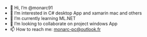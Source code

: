 - 👋 Hi, I’m @monarc91
- 👀 I’m interested in C# desktop App and xamarin mac and others
- 🌱 I’m currently learning ML.NET
- 💞️ I’m looking to collaborate on project windows App
- 📫 How to reach me: monarc-pc@outlook.fr

<!---
monarc91/monarc91 is a ✨ special ✨ repository because its `README.md` (this file) appears on your GitHub profile.
You can click the Preview link to take a look at your changes.
--->

